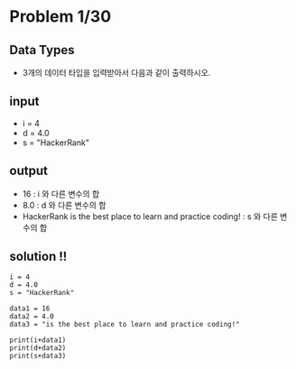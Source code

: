 # Problem 1/30

## Data Types
  - 3개의 데이터 타입을 입력받아서 다음과 같이 출력하시오.

## input
  - i = 4
  - d = 4.0
  - s = "HackerRank"
## output
  - 16 : i 와 다른 변수의 합
  - 8.0 : d 와 다른 변수의 합
  - HackerRank is the best place to learn and practice coding! : s 와 다른 변수의 합

## solution !!
```
i = 4
d = 4.0
s = "HackerRank"
```
```
data1 = 16
data2 = 4.0
data3 = "is the best place to learn and practice coding!"
```
```
print(i+data1)
print(d+data2)
print(s+data3)
```
